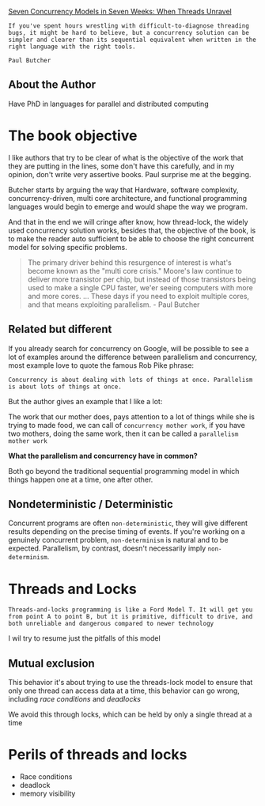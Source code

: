 [Seven Concurrency Models in Seven Weeks: When Threads Unravel](https://www.amazon.com/Seven-Concurrency-Models-Weeks-Programmers/dp/1937785653)

```
If you've spent hours wrestling with difficult-to-diagnose threading bugs, it might be hard to believe, but a concurrency solution can be simpler and clearer than its sequential equivalent when written in the right language with the right tools.

Paul Butcher
```

## About the Author

Have PhD in languages for parallel and distributed computing

# The book objective

I like authors that try to be clear of what is the objective of the work that they are putting in the lines, some don't have this carefully, and in my opinion, don't write very assertive books. Paul surprise me at the begging.

Butcher starts by arguing the way that Hardware, software complexity, concurrency-driven, multi core architecture, and functional programming languages would begin to emerge and would shape the way we program.

And that in the end we will cringe after know, how thread-lock, the widely used concurrency solution works, besides that, the objective of the book, is to make the reader auto sufficient to be able to choose the right concurrent model for solving specific problems.

> The primary driver behind this resurgence of interest is what's become known as the "multi core crisis." Moore's law continue to deliver more transistor per chip, but instead of those transistors being used to make a single CPU faster, we'er seeing computers with more and more cores.
> ...
> These days if you need to exploit multiple cores, and that means exploiting parallelism. - Paul Butcher

## Related but different

If you already search for concurrency on Google, will be possible to see a lot of examples around the difference between parallelism and concurrency, most example love to quote the famous Rob Pike phrase:

```
Concurrency is about dealing with lots of things at once. Parallelism is about lots of things at once.
```

But the author gives an example that I like a lot:

The work that our mother does, pays attention to a lot of things while she is trying to made food, we can call of `concurrency mother work`, if you have two mothers, doing the same work, then it can be called a `parallelism mother work`

**What the parallelism and concurrency have in common?**

Both go beyond the traditional sequential programming model in which things happen one at a time, one after other.

## Nondeterministic / Deterministic

Concurrent programs are often `non-deterministic`, they will give different results depending on the precise timing of events. If you're working on a genuinely concurrent problem, `non-determinism` is natural and to be expected. Parallelism, by contrast, doesn't necessarily imply `non-determinism`.

# Threads and Locks

```
Threads-and-locks programming is like a Ford Model T. It will get you from point A to point B, but it is primitive, difficult to drive, and both unreliable and dangerous compared to newer technology
```

I wil try to resume just the pitfalls of this model

## Mutual exclusion

This behavior it's about trying to use the threads-lock model to ensure that only one thread can access data at a time, this behavior can go wrong, including *race conditions* and *deadlocks*

We avoid this through locks, which can be held by only a single thread at a time

# Perils of threads and locks

- Race conditions 
- deadlock
- memory visibility
